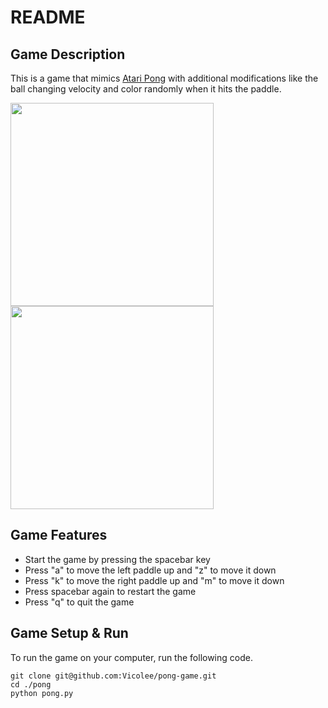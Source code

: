 # README

## Game Description

This is a game that mimics [Atari Pong](https://www.youtube.com/watch?v=_tvTsbAXuRs&feature=player_embedded) with additional modifications like the ball changing velocity and color randomly when it hits the paddle.

<img src="images/purple" width="325" height="325"/>
<img src="images/green" width="325" height="325"/>

## Game Features

* Start the game by pressing the spacebar key
* Press "a" to move the left paddle up and "z" to move it down
* Press "k" to move the right paddle up and "m" to move it down
* Press spacebar again to restart the game
* Press "q" to quit the game


## Game Setup & Run

To run the game on your computer, run the following code.

```
git clone git@github.com:Vicolee/pong-game.git
cd ./pong
python pong.py
```
